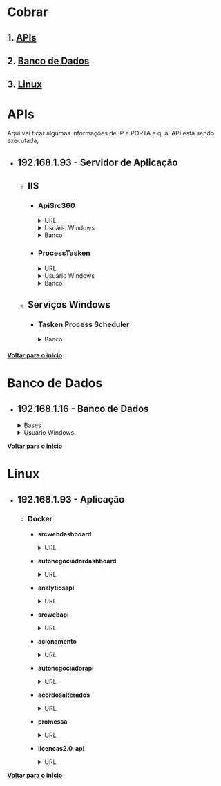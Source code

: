 # **Cobrar**
## 1. [**APIs**](#apis)
## 2. [**Banco de Dados**](#banco-de-dados)
## 3. [**Linux**](#linux)


# **APIs**
Aqui vai ficar algumas informações de IP e PORTA e qual API está sendo executada,

- ## **192.168.1.93 - Servidor de Aplicação**
    - ## **IIS** 
        - ### __ApiSrc360__
            <details>
                <summary>URL</summary>

                http://192.168.1.93:8090/
            </details>
            <details>
                <summary>Usuário Windows</summary>

                userprocess@cbc.ads
            </details>
            <details>
                <summary>Banco</summary>

                IP: 192.168.1.16
                BASE: SRC
            </details>

        - ### __ProcessTasken__
            <details>
                <summary>URL</summary>

                http://192.168.1.93:8080/
            </details>
            <details>
                <summary>Usuário Windows</summary>

                userprocess@cbc.ads
            </details>
            <details>
                <summary>Banco</summary>

                IP: 192.168.1.16
                BASE: SRC
            </details>

    - ## **Serviços Windows**
        - ### __Tasken Process Scheduler__
            <details>
                <summary>Banco</summary>
                
                IP: 192.168.1.16
                BASE: SRC
            </details>

#### [**Voltar para o início**](#cobrar)

# **Banco de Dados**
- ## **192.168.1.16 - Banco de Dados**
    <details>
        <summary>Bases</summary>
            
        SRC
    </details>
    <details>
        <summary>Usuário Windows</summary>

        userprocess@cbc.ads
    </details>

[**Voltar para o início**](#cobrar)

# **Linux**
- ## **192.168.1.93 - Aplicação**
    - ### __Docker__ 
        - **srcwebdashboard**
            <details>
                <summary>URL</summary>
                
                192.168.1.93:9000
            </details>
        - **autonegociadordashboard**
            <details>
                <summary>URL</summary>
                
                192.168.1.93:8081
            </details>
        - **analyticsapi**
            <details>
                <summary>URL</summary>
                
                Não tem
            </details>
        - **srcwebapi**
            <details>
                <summary>URL</summary>
                
                192.168.1.93:3000
            </details>
        - **acionamento**
            <details>
                <summary>URL</summary>
                
                Não tem
            </details>
        - **autonegociadorapi**
            <details>
                <summary>URL</summary>
                
                Não tem
            </details>
        - **acordosalterados**
            <details>
                <summary>URL</summary>
                
                Não tem
            </details>
        - **promessa**
            <details>
                <summary>URL</summary>
                
                Não tem
            </details>
        - **licencas2.0-api**
            <details>
                <summary>URL</summary>
                
                192.168.1.93:84
            </details>

[**Voltar para o início**](#cobrar)
